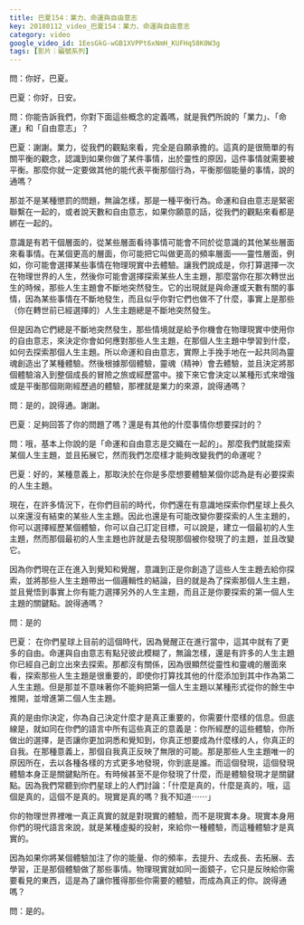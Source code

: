 ```yaml
---
title: 巴夏154：業力、命運與自由意志
key: 20180112_video_巴夏154：業力、命運與自由意志
category: video
google_video_id: 1EesGkG-wGB1XVPPt6xNmH_KUFHq58K0W3g
tags: [影片｜編號系列]
---
```


問：你好，巴夏。

巴夏：你好，日安。

問：你能告訴我們，你對下面這些概念的定義嗎，就是我們所說的「業力」、「命運」和「自由意志」？

巴夏：謝謝。業力，從我們的觀點來看，完全是自願承擔的。這真的是很簡單的有關平衡的觀念，認識到如果你做了某件事情，出於靈性的原因，這件事情就需要被平衡。那麼你就一定要做其他的能代表平衡那個行為，平衡那個能量的事情，說的通嗎？

那並不是某種懲罰的問題，無論怎樣，那是一種平衡行為。命運和自由意志是緊密聯繫在一起的，或者說天數和自由意志，如果你願意的話，從我們的觀點來看都是綁在一起的。

意識是有若干個層面的，從某些層面看待事情可能會不同於從意識的其他某些層面來看事情。在某個更高的層面，你可能把它叫做更高的頻率層面——靈性層面，例如，你可能會選擇某些事情在物理現實中去體驗。讓我們說成是，你打算選擇一次在物理世界的人生，然後你可能會選擇探索某些人生主題，那麼當你在那次轉世出生的時候，那些人生主題會不斷地突然發生。它的出現就是與命運或天數有關的事情，因為某些事情在不斷地發生，而且似乎你對它們也做不了什麼，事實上是那些（你在轉世前已經選擇的）人生主題總是不斷地突然發生。

但是因為它們總是不斷地突然發生，那些情境就是給予你機會在物理現實中使用你的自由意志，來決定你會如何應對那些人生主題，在那個人生主題中學習到什麼，如何去探索那個人生主題。所以命運和自由意志，實際上手挽手地在一起共同為靈魂創造出了某種體驗。然後根據那個體驗，靈魂（精神）會去體驗，並且決定將那個體驗溶入到整個成長的冒險之旅或經歷當中。接下來它會決定以某種形式來增強或是平衡那個剛剛經歷過的體驗，那裡就是業力的來源，說得通嗎？

問：是的，說得通。謝謝。

巴夏：足夠回答了你的問題了嗎？還是有其他的什麼事情你想要探討的？

問：哦，基本上你說的是「命運和自由意志是交織在一起的」。那麼我們就能探索某個人生主題，並且拓展它，然而我們怎麼樣才能夠改變我們的命運呢？

巴夏：好的，某種意義上，那取決於在你是多麼想要體驗某個你認為是有必要探索的人生主題。

現在，在許多情況下，在你們目前的時代，你們還在有意識地探索你們星球上長久以來還沒有結束的某些人生主題。因此也還是有可能改變你要探索的人生主題的，你可以選擇經歷某個體驗，你可以自己訂定目標，可以說是，建立一個最初的人生主題，然而那個最初的人生主題也許就是去發現那個被你發現了的主題，並且改變它。

因為你們現在正在進入到覺知和覺醒，意識到正是你創造了這些人生主題去給你探索，並將那些人生主題帶出一個邏輯性的結論，目的就是為了探索那個人生主題，並且覺悟到事實上你有能力選擇另外的人生主題，而且正是你要探索的第一個人生主題的關鍵點。說得通嗎？

問：是的

巴夏： 在你們星球上目前的這個時代，因為覺醒正在進行當中，這其中就有了更多的自由。命運與自由意志有點兒彼此模糊了，無論怎樣，還是有許多的人生主題你已經自己創立出來去探索。那都沒有關係，因為很顯然從靈性和靈魂的層面來看，探索那些人生主題是很重要的，即使你打算找其他的什麼添加到其中作為第二人生主題。但是那並不意味著你不能夠把第一個人生主題以某種形式從你的餘生中推開，並增進第二個人生主題。

真的是由你決定，你為自己決定什麼才是真正重要的，你需要什麼樣的信息。但底線是，就如同在你們的語言中所有這些真正的意義是：你所經歷的這些體驗，你所做出的選擇，是否讓你更加洞悉和覺知到，你真正想要成為什麼樣的人，你真正的自我。在那種意義上，那個自我真正反映了無限的可能。那是那些人生主題唯一的原因所在，去以各種各樣的方式更多地發現，你到底是誰。而這個發現，這個發現體驗本身正是關鍵點所在。有時候甚至不是你發現了什麼，而是體驗發現才是關鍵點。因為我們常聽到你們星球上的人們討論：「什麼是真的，什麼是真的，哦，這個是真的，這個不是真的。現實是真的嗎？我不知道⋯⋯」

你的物理世界裡唯一真正真實的就是對現實的體驗，而不是現實本身。現實本身用你們的現代語言來說，就是某種虛擬的投射，來給你一種體驗，而這種體驗才是真實的。

因為如果你將某個體驗加注了你的能量、你的頻率，去提升、去成長、去拓展、去學習，正是那個體驗做了那些事情。物理現實就如同一面鏡子，它只是反映給你需要看見的東西，這是為了讓你獲得那些你需要的體驗，而成為真正的你。說得通嗎？

問：是的。
